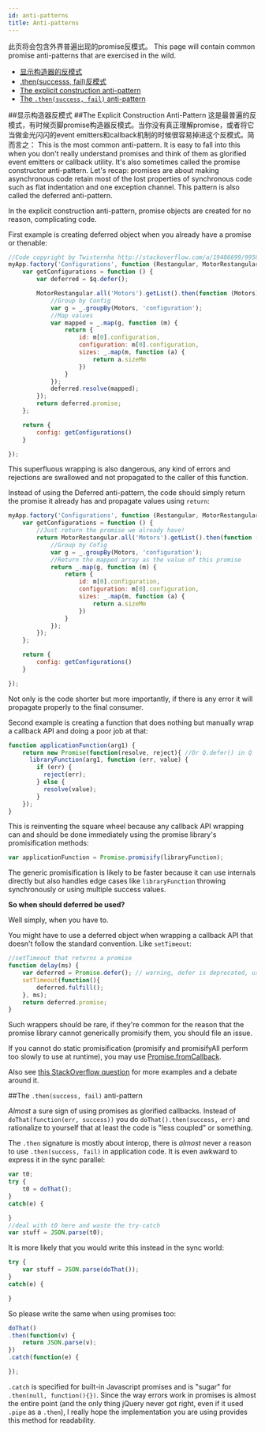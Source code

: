 ```yaml
---
id: anti-patterns
title: Anti-patterns
---
```

此页将会包含外界普遍出现的promise反模式。
This page will contain common promise anti-patterns that are exercised in the wild.


- [显示构造器的反模式](#the-explicit-construction-anti-pattern)
- [.then(successs, fail)反模式](#the-explicit-construction-anti-pattern)
- [The explicit construction anti-pattern](#the-explicit-construction-anti-pattern)
- [The `.then(success, fail)` anti-pattern](#the-.then)

##显示构造器反模式
##The Explicit Construction Anti-Pattern
这是最普遍的反模式，有时候页脚promise构造器反模式。当你没有真正理解promise，或者将它当做金光闪闪的event emitters和callback机制的时候很容易掉进这个反模式。简而言之：
This is the most common anti-pattern. It is easy to fall into this when you don't really understand promises and think of them as glorified event emitters or callback utility. It's also sometimes called the promise constructor anti-pattern. Let's recap: promises are about making asynchronous code retain most of the lost properties of synchronous code such as flat indentation and one exception channel. This pattern is also called the deferred anti-pattern.

In the explicit construction anti-pattern, promise objects are created for no reason, complicating code.

First example is creating deferred object when you already have a promise or thenable:

```js
//Code copyright by Twisternha http://stackoverflow.com/a/19486699/995876 CC BY-SA 2.5
myApp.factory('Configurations', function (Restangular, MotorRestangular, $q) {
    var getConfigurations = function () {
        var deferred = $q.defer();

        MotorRestangular.all('Motors').getList().then(function (Motors) {
            //Group by Config
            var g = _.groupBy(Motors, 'configuration');
            //Map values
            var mapped = _.map(g, function (m) {
                return {
                    id: m[0].configuration,
                    configuration: m[0].configuration,
                    sizes: _.map(m, function (a) {
                        return a.sizeMm
                    })
                }
            });
            deferred.resolve(mapped);
        });
        return deferred.promise;
    };

    return {
        config: getConfigurations()
    }

});
```

This superfluous wrapping is also dangerous, any kind of errors and rejections are swallowed and not propagated to the caller of this function.

Instead of using the Deferred anti-pattern, the code should simply return the promise it already has and propagate values using `return`:

```js
myApp.factory('Configurations', function (Restangular, MotorRestangular, $q) {
    var getConfigurations = function () {
        //Just return the promise we already have!
        return MotorRestangular.all('Motors').getList().then(function (Motors) {
            //Group by Cofig
            var g = _.groupBy(Motors, 'configuration');
            //Return the mapped array as the value of this promise
            return _.map(g, function (m) {
                return {
                    id: m[0].configuration,
                    configuration: m[0].configuration,
                    sizes: _.map(m, function (a) {
                        return a.sizeMm
                    })
                }
            });
        });
    };

    return {
        config: getConfigurations()
    }

});
```

Not only is the code shorter but more importantly, if there is any error it will propagate properly to the final consumer.

Second example is creating a function that does nothing but manually wrap a callback API and doing a poor job at that:

```js
function applicationFunction(arg1) {
    return new Promise(function(resolve, reject){ //Or Q.defer() in Q
      libraryFunction(arg1, function (err, value) {
        if (err) {
          reject(err);
        } else {
          resolve(value);
        }
    });
}
```

This is reinventing the square wheel because any callback API wrapping can and should be done immediately using the promise library's promisification methods:

```js
var applicationFunction = Promise.promisify(libraryFunction);
```

The generic promisification is likely to be faster because it can use internals directly but also handles edge cases like `libraryFunction` throwing synchronously or using multiple success values.


**So when should deferred be used?**

Well simply, when you have to.

You might have to use a deferred object when wrapping a callback API that doesn't follow the standard convention. Like `setTimeout`:

```js
//setTimeout that returns a promise
function delay(ms) {
    var deferred = Promise.defer(); // warning, defer is deprecated, use the promise constructor
    setTimeout(function(){
        deferred.fulfill();
    }, ms);
    return deferred.promise;
}
```

Such wrappers should be rare, if they're common for the reason that the promise library cannot generically promisify them, you should file an issue.

If you cannot do static promisification (promisify and promisifyAll perform too slowly to use at runtime), you may use [Promise.fromCallback](.).

Also see [this StackOverflow question](http://stackoverflow.com/questions/23803743/what-is-the-deferred-antipattern-and-how-do-i-avoid-it) for more examples and a debate around it.

##The `.then(success, fail)` anti-pattern

*Almost* a sure sign of using promises as glorified callbacks. Instead of `doThat(function(err, success))` you do `doThat().then(success, err)` and rationalize to yourself that at least the code is "less coupled" or something.

The `.then` signature is mostly about interop, there is *almost* never a reason to use `.then(success, fail)` in application code. It is even awkward to express it in the sync parallel:

```js
var t0;
try {
    t0 = doThat();
}
catch(e) {

}
//deal with t0 here and waste the try-catch
var stuff = JSON.parse(t0);
```

It is more likely that you would write this instead in the sync world:

```js
try {
    var stuff = JSON.parse(doThat());
}
catch(e) {

}
```

So please write the same when using promises too:

```js
doThat()
.then(function(v) {
    return JSON.parse(v);
})
.catch(function(e) {

});
```

`.catch` is specified for built-in Javascript promises and is "sugar" for `.then(null, function(){})`. Since the way errors work in promises is almost the entire point (and the only thing jQuery never got right, even if it used `.pipe` as a `.then`), I really hope the implementation you are using provides this method for readability.

